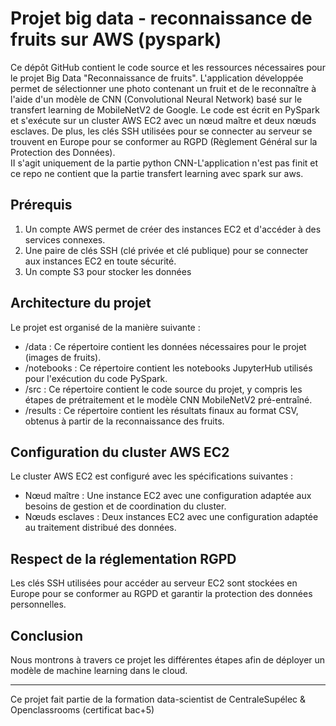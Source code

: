 # Projet big data - reconnaissance de fruits sur AWS (pyspark)

Ce dépôt GitHub contient le code source et les ressources nécessaires pour le projet Big Data "Reconnaissance de fruits". L'application développée permet de sélectionner une photo contenant un fruit et de le reconnaître à l'aide d'un modèle de CNN (Convolutional Neural Network) basé sur le transfert learning de MobileNetV2 de Google. Le code est écrit en PySpark et s'exécute sur un cluster AWS EC2 avec un nœud maître et deux nœuds esclaves. De plus, les clés SSH utilisées pour se connecter au serveur se trouvent en Europe pour se conformer au RGPD (Règlement Général sur la Protection des Données).     
II s'agit uniquement de la partie python CNN-L'application n'est pas finit et ce repo ne contient que la partie transfert learning avec spark sur aws.

## Prérequis

1. Un compte AWS permet de créer des instances EC2 et d'accéder à des services connexes.
2. Une paire de clés SSH (clé privée et clé publique) pour se connecter aux instances EC2 en toute sécurité.
3. Un compte S3 pour stocker les données

## Architecture du projet

Le projet est organisé de la manière suivante :
- /data : Ce répertoire contient les données nécessaires pour le projet (images de fruits).
- /notebooks : Ce répertoire contient les notebooks JupyterHub utilisés pour l'exécution du code PySpark.
- /src : Ce répertoire contient le code source du projet, y compris les étapes de prétraitement et le modèle CNN MobileNetV2 pré-entraîné.
- /results : Ce répertoire contient les résultats finaux au format CSV, obtenus à partir de la reconnaissance des fruits.

## Configuration du cluster AWS EC2

Le cluster AWS EC2 est configuré avec les spécifications suivantes :

- Nœud maître : Une instance EC2 avec une configuration adaptée aux besoins de gestion et de coordination du cluster.
- Nœuds esclaves : Deux instances EC2 avec une configuration adaptée au traitement distribué des données.

## Respect de la réglementation RGPD
Les clés SSH utilisées pour accéder au serveur EC2 sont stockées en Europe pour se conformer au RGPD et garantir la protection des données personnelles.

## Conclusion
Nous montrons à travers ce projet les différentes étapes afin de déployer un modèle de machine learning dans le cloud.   

******
Ce projet fait partie de la formation data-scientist de CentraleSupélec & Openclassrooms (certificat bac+5)






